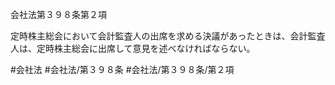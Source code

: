 会社法第３９８条第２項

定時株主総会において会計監査人の出席を求める決議があったときは、会計監査人は、定時株主総会に出席して意見を述べなければならない。

#会社法
#会社法/第３９８条
#会社法/第３９８条/第２項

